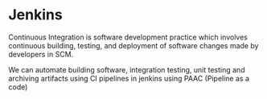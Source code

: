 # Jenkins

Continuous Integration is software development practice which involves continuous building, testing, and deployment of software changes made by developers in SCM.

We can automate building software, integration testing, unit testing and archiving artifacts using
CI pipelines in jenkins using PAAC (Pipeline as a code)


